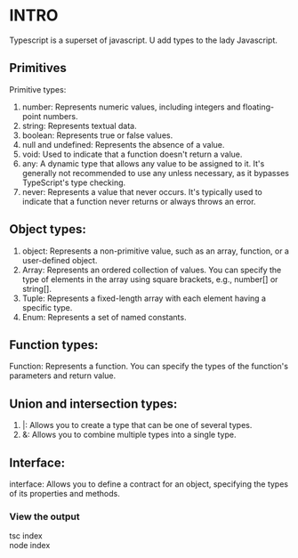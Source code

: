 # INTRO
Typescript is a superset of javascript.
U add types to the lady Javascript.

##  Primitives 
Primitive types:
1. number: Represents numeric values, including integers and floating-point numbers.
2. string: Represents textual data.
3. boolean: Represents true or false values.
4. null and undefined: Represents the absence of a value.
5. void: Used to indicate that a function doesn't return a value.
6. any: A dynamic type that allows any value to be assigned to it. It's generally not recommended to use any unless necessary, as it bypasses TypeScript's type checking.
7. never: Represents a value that never occurs. It's typically used to indicate that a function never returns or always throws an error.
## Object types:
1. object: Represents a non-primitive value, such as an array, function, or a user-defined object.
2. Array: Represents an ordered collection of values. You can specify the type of elements in the array using square brackets, e.g., number[] or string[].
3. Tuple: Represents a fixed-length array with each element having a specific type.
4. Enum: Represents a set of named constants.
## Function types:
Function: Represents a function. You can specify the types of the function's parameters and return value.
## Union and intersection types:
1. |: Allows you to create a type that can be one of several types.
2. &: Allows you to combine multiple types into a single type.
## Interface:
interface: Allows you to define a contract for an object, specifying the types of its properties and methods.

### View the output
<div>tsc index </div>
<div>node index</div>
